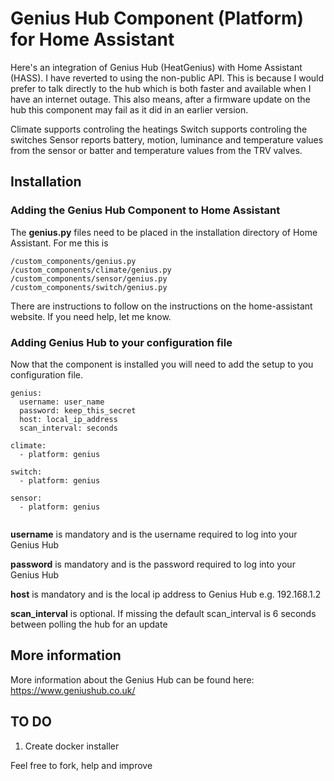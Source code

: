 # Genius Hub Component (Platform) for Home Assistant
Here's an integration of Genius Hub (HeatGenius) with Home Assistant (HASS). 
I have reverted to using the non-public API. This is because I would prefer to talk directly to the hub which is both faster and available when I have an internet outage. This also means, after a firmware update on the hub this component may fail as it did in an earlier version.

Climate supports controling the heatings
Switch supports controling the switches
Sensor reports battery, motion, luminance and temperature values from the sensor or batter and temperature values from the TRV valves.

## Installation
### Adding the Genius Hub Component to Home Assistant
The **genius.py** files need to be placed in the installation directory of Home Assistant. For me this is
```
/custom_components/genius.py
/custom_components/climate/genius.py
/custom_components/sensor/genius.py
/custom_components/switch/genius.py
``` 
There are instructions to follow on the instructions on the home-assistant website. If you need help, let me know.

### Adding Genius Hub to your configuration file
Now that the component is installed you will need to add the setup to you configuration file.

```
genius:
  username: user_name
  password: keep_this_secret
  host: local_ip_address
  scan_interval: seconds

climate:
  - platform: genius

switch:
  - platform: genius

sensor:  
  - platform: genius
   
```
**username** is mandatory and is the username required to log into your Genius Hub

**password** is mandatory and is the password required to log into your Genius Hub

**host** is mandatory and is the local ip address to Genius Hub e.g. 192.168.1.2

**scan_interval** is optional. If missing the default scan_interval is 6 seconds between polling the hub for an update


## More information
More information about the Genius Hub can be found here: https://www.geniushub.co.uk/

## TO DO
1. Create docker installer

Feel free to fork, help and improve

